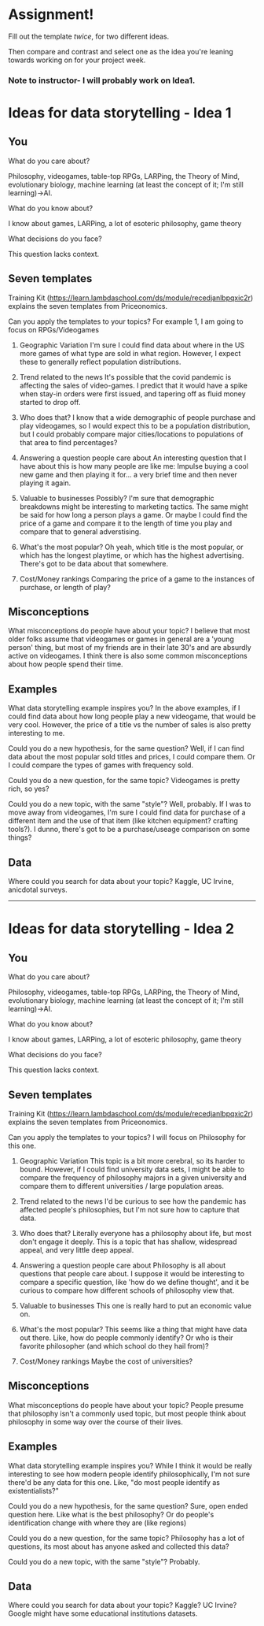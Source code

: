 # Assignment!

Fill out the template *twice*, for two different ideas.

Then compare and contrast and select one as the idea you're leaning towards
working on for your project week.

### Note to instructor- I will probably work on Idea1.
# Ideas for data storytelling - Idea 1

## You

What do you care about?

Philosophy, videogames, table-top RPGs, LARPing, the Theory of Mind, evolutionary biology, machine learning (at least the concept of it; I'm still learning)->AI.

What do you know about?

I know about games, LARPing, a lot of esoteric philosophy, game theory

What decisions do you face?

This question lacks context. 

## Seven templates

Training Kit (https://learn.lambdaschool.com/ds/module/recedjanlbpqxic2r) explains the seven templates from Priceonomics.

Can you apply the templates to your topics? For example 1, I am going to focus on RPGs/Videogames

1. Geographic Variation
I'm sure I could find data about where in the US more games of what type are sold in what region. However, I expect these to generally reflect population distributions.

2. Trend related to the news
It's possible that the covid pandemic is affecting the sales of video-games. I predict that it would have a spike when stay-in orders were first issued, and tapering off as fluid money started to drop off.

3. Who does that?
I know that a wide demographic of people purchase and play videogames, so I would expect this to be a population distribution, but I could probably compare major cities/locations to populations of that area to find percentages?

4. Answering a question people care about
An interesting question that I have about this is how many people are like me: Impulse buying a cool new game and then playing it for... a very brief time and then never playing it again.

5. Valuable to businesses
Possibly? I'm sure that demographic breakdowns might be interesting to marketing tactics. The same might be said for how long a person plays a game. Or maybe I could find the price of a game and compare it to the length of time you play and compare that to general adverstising.

6. What's the most popular?
Oh yeah, which title is the most popular, or which has the longest playtime, or which has the highest advertising. There's got to be data about that somewhere.

7. Cost/Money rankings
Comparing the price of a game to the instances of purchase, or length of play?

## Misconceptions

What misconceptions do people have about your topic?
I believe that most older folks assume that videogames or games in general are a 'young person' thing, but most of my friends are in their late 30's and are absurdly active on videogames. I think there is also some common misconceptions about how people spend their time.

## Examples

What data storytelling example inspires you?
In the above examples, if I could find data about how long people play a new videogame, that would be very cool. However, the price of a title vs the number of sales is also pretty interesting to me.

Could you do a new hypothesis, for the same question?
Well, if I can find data about the most popular sold titles and prices, I could compare them. Or I could compare the types of games with frequency sold.

Could you do a new question, for the same topic?
Videogames is pretty rich, so yes? 

Could you do a new topic, with the same "style"?
Well, probably. If I was to move away from videogames, I'm sure I could find data for purchase of a different item and the use of that item (like kitchen equipment? crafting tools?). I dunno, there's got to be a purchase/useage comparison on some things?

## Data

Where could you search for data about your topic?
Kaggle, UC Irvine, anicdotal surveys.

---

# Ideas for data storytelling - Idea 2

## You

What do you care about?

Philosophy, videogames, table-top RPGs, LARPing, the Theory of Mind, evolutionary biology, machine learning (at least the concept of it; I'm still learning)->AI.

What do you know about?

I know about games, LARPing, a lot of esoteric philosophy, game theory

What decisions do you face?

This question lacks context. 

## Seven templates

Training Kit (https://learn.lambdaschool.com/ds/module/recedjanlbpqxic2r) explains the seven templates from Priceonomics.

Can you apply the templates to your topics? I will focus on Philosophy for this one. 

1. Geographic Variation
This topic is a bit more cerebral, so its harder to bound. However, if I could find university data sets, I might be able to compare the frequency of philosophy majors in a given university and compare them to different universities / large population areas.

2. Trend related to the news
I'd be curious to see how the pandemic has affected people's philosophies, but I'm not sure how to capture that data.

3. Who does that?
Literally everyone has a philosophy about life, but most don't engage it deeply. This is a topic that has shallow, widespread appeal, and very little deep appeal.

4. Answering a question people care about
Philosophy is all about questions that people care about. I suppose it would be interesting to compare a specific question, like 'how do we define thought', and it be curious to compare how different schools of philosophy view that.

5. Valuable to businesses
This one is really hard to put an economic value on.

6. What's the most popular?
This seems like a thing that might have data out there. Like, how do people commonly identify? Or who is their favorite philosopher (and which school do they hail from)?

7. Cost/Money rankings
Maybe the cost of universities?

## Misconceptions

What misconceptions do people have about your topic?
People presume that philosophy isn't a commonly used topic, but most people think about philosophy in some way over the course of their lives.

## Examples

What data storytelling example inspires you?
While I think it would be really interesting to see how modern people identify philosophically, I'm not sure there'd be any data for this one. Like, "do most people identify as existentialists?"

Could you do a new hypothesis, for the same question?
Sure, open ended question here. Like what is the best philosophy? Or do people's identification change with where they are (like regions)

Could you do a new question, for the same topic?
Philosophy has a lot of questions, its most about has anyone asked and collected this data? 

Could you do a new topic, with the same "style"?
Probably.

## Data

Where could you search for data about your topic?
Kaggle? UC Irvine? Google might have some educational institutions datasets.

